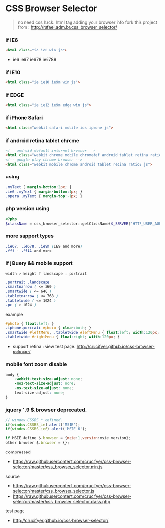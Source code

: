 # CSS Browser Selector

> no need css hack. html tag adding your browser info
> fork this project from : http://rafael.adm.br/css_browser_selector/

### if IE6
```html
<html class="ie ie6 win js">
```
- ie6 ie67 ie678 ie6789

### if IE10
```html
<html class="ie ie10 ie9m win js">
```

### if EDGE
```html
<html class="ie ie12 ie9m edge win js">
```

### if iPhone Safari
```html
<html class="webkit safari mobile ios iphone js">
```

### if android retina tablet chrome
```html
<!-- android default internet browser -->
<html class="webkit chrome mobile chromedef android tablet retina ratio2 js">
<!-- google play chrome browser -->
<html class="webkit mobile chrome android tablet retina ratio2 js">
```

### using
```css
.myText { margin-bottom:2px; } 
.ie6 .myText { margin-bottom:1px; }
.opera .myText { margin-top:-1px; }
```

### php version using
```php
<?php
$className = css_browser_selector::getClassName($_SERVER['HTTP_USER_AGENT']);
```

### more support types
```css
.ie67, .ie678, .ie9m (IE9 and more)
.ff4 ~ .ff11 and more
```

### if jQuery && mobile support
```js
width > height ? landscape : portrait
```
```css
.portrait .landscape
.smartnarrow ( <= 360 )
.smartwide ( <= 640 )
.tabletnarrow ( <= 768 )
.tabletwide ( <= 1024 )
.pc ( > 1024 )
```

example
```css
#photo { float:left; }
.iphone.portrait #photo { clear:both; }
.smartwide #leftMenu, .tabletwide #leftMenu { float:left; width:120px; }
.tabletwide #rightMenu { float:right; width:120px; }
```

- support retina : view test page. http://crucifyer.github.io/css-browser-selector/

### mobile font zoom disable
```css
body {
	-webkit-text-size-adjust: none;
	-moz-text-size-adjust: none;
	-ms-text-size-adjust: none;
	text-size-adjust: none;
}
```

### jquery 1.9 $.browser deprecated.
```js
// window.CSSBS_* defined.
if(window.CSSBS_ie) alert('MSIE');
if(window.CSSBS_ie6) alert('MSIE 6');

if MSIE define $.browser = {msie:1,version:msie version};
other browser $.browser = {};
```

compressed
- https://raw.githubusercontent.com/crucifyer/css-browser-selector/master/css_browser_selector.min.js

source
- https://raw.githubusercontent.com/crucifyer/css-browser-selector/master/css_browser_selector.js
- https://raw.githubusercontent.com/crucifyer/css-browser-selector/master/css_browser_selector.class.php

test page
- http://crucifyer.github.io/css-browser-selector/
